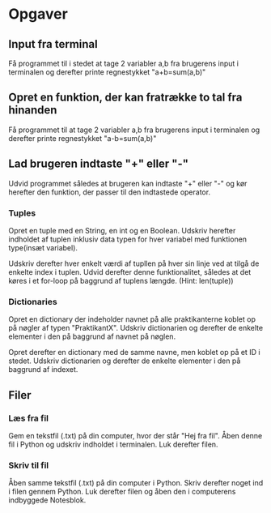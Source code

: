 # Opgaver

## Input fra terminal

Få programmet til i stedet at tage 2 variabler a,b fra brugerens input i terminalen og derefter printe regnestykket "a+b=sum(a,b)"

## Opret en funktion, der kan fratrække to tal fra hinanden

Få programmet til at tage 2 variabler a,b fra brugerens input i terminalen og derefter printe regnestykket "a-b=sum(a,b)"

## Lad brugeren indtaste "+" eller "-"

Udvid programmet således at brugeren kan indtaste "+" eller "-" og kør herefter den funktion, der passer til den indtastede operator.

### Tuples

Opret en tuple med en String, en int og en Boolean. Udskriv herefter indholdet af tuplen inklusiv data typen for hver variabel med funktionen type(insæt variabel).

Udskriv derefter hver enkelt værdi af tupllen på hver sin linje ved at tilgå de enkelte index i tuplen. Udvid derefter denne funktionalitet, således at det køres i et for-loop på baggrund af tuplens længde. (Hint: len(tuple))

### Dictionaries
Opret en dictionary der indeholder navnet på alle praktikanterne koblet op på nøgler af typen "PraktikantX". Udskriv dictionarien og derefter de enkelte elementer i den på baggrund af navnet på nøglen.

Opret derefter en dictionary med de samme navne, men koblet op på et ID i stedet. Udskriv dictionarien og derefter de enkelte elementer i den på baggrund af indexet.

## Filer
### Læs fra fil

Gem en tekstfil (.txt) på din computer, hvor der står "Hej fra fil". Åben denne fil i Python og udskriv indholdet i terminalen. Luk derefter filen.

### Skriv til fil

Åben samme tekstfil (.txt) på din computer i Python. Skriv derefter noget ind i filen gennem Python. Luk derefter filen og åben den i computerens indbyggede Notesblok.

